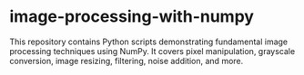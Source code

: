 # image-processing-with-numpy
This repository contains Python scripts demonstrating fundamental image processing techniques using NumPy. It covers pixel manipulation, grayscale conversion, image resizing, filtering, noise addition, and more. 
